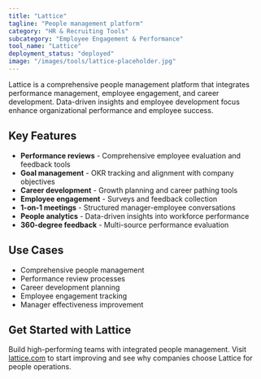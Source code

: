```yaml
---
title: "Lattice"
tagline: "People management platform"
category: "HR & Recruiting Tools"
subcategory: "Employee Engagement & Performance"
tool_name: "Lattice"
deployment_status: "deployed"
image: "/images/tools/lattice-placeholder.jpg"
---
```

Lattice is a comprehensive people management platform that integrates performance management, employee engagement, and career development. Data-driven insights and employee development focus enhance organizational performance and employee success.

## Key Features

- **Performance reviews** - Comprehensive employee evaluation and feedback tools
- **Goal management** - OKR tracking and alignment with company objectives
- **Career development** - Growth planning and career pathing tools
- **Employee engagement** - Surveys and feedback collection
- **1-on-1 meetings** - Structured manager-employee conversations
- **People analytics** - Data-driven insights into workforce performance
- **360-degree feedback** - Multi-source performance evaluation

## Use Cases

- Comprehensive people management
- Performance review processes
- Career development planning
- Employee engagement tracking
- Manager effectiveness improvement

## Get Started with Lattice

Build high-performing teams with integrated people management. Visit [lattice.com](https://lattice.com) to start improving and see why companies choose Lattice for people operations.
